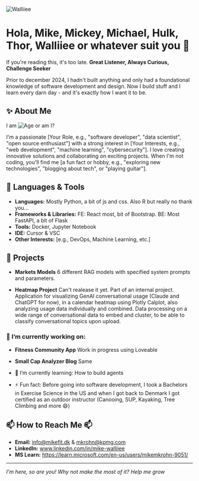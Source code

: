 ![Walliiee](https://github.com/user-attachments/assets/5173e146-1539-4ff9-aa8b-d746b3d2b5b0)
# Hola, Mike, Mickey, Michael, Hulk, Thor, Walliiee or whatever suit you 👋

If you're reading this, it's too late.
**Great Listener, Always Curious, Challenge Seeker**

Prior to december 2024, I hadn't built anything and only had a foundational knowledge of software development and design.
Now I build stuff and I learn every darn day - and it's exactly how I want it to be.

## ✨ About Me
I am 
![Age](https://img.shields.io/badge/dynamic/json?url=https://age.shields.io/1995-03-13&query=%24.age&label=My%20Age&color=blueviolet) 
or am I?

I'm a passionate [Your Role, e.g., "software developer", "data scientist", "open source enthusiast"] with a strong interest in [Your Interests, e.g., "web development", "machine learning", "cybersecurity"]. I love creating innovative solutions and collaborating on exciting projects. When I'm not coding, you'll find me [a fun fact or hobby, e.g., "exploring new technologies", "blogging about tech", or "playing guitar"].

## 🔧 Languages & Tools
- **Languages:** Mostly Python, a bit of js and css. Also R but really no thank you...
- **Frameworks & Libraries:** FE: React most, bit of Bootstrap. BE: Most FastAPI, a bit of Flask
- **Tools:** Docker, Jupyter Notebook
- **IDE:** Cursor & VSC
- **Other Interests:** [e.g., DevOps, Machine Learning, etc.]

## 🚀 Projects
- **Markets Models**
  6 different RAG models with specified system prompts and parameters.  

- **Heatmap Project**
  Can't realease it yet. Part of an internal project.
  Application for visualizing GenAI conversational usage (Claude and ChatGPT for now), in a calendar heatmap using Plotly Calplot, also analyzing usage data individually and combined.
  Data processing on a wide range of conversational data to embed and cluster, to be able to classify conversational topics upon upload.


### 🔭 I’m currently working on: ###

- **Fitness Community App**
  Work in progress using Loveable

- **Small Cap Analyzer Blog**
  Same

- 🌱 I’m currently learning: How to build agents
- ⚡ Fun fact: Before going into software development, I took a Bachelors in Exercise Science in the US and when I got back to Denmark I got certified as an outdoor instructor (Canooing, SUP, Kayaking, Tree Climbing and more 😄) 

## 📫 How to Reach Me 📫
- **Email:** info@mikefit.dk & mkrohn@kpmg.com
- **LinkedIn:** www.linkedin.com/in/mike-walliiee
- **MS Learn:** https://learn.microsoft.com/en-us/users/mikemkrohn-9051/

---

*I'm here, so are you! Why not make the most of it? Help me grow*
